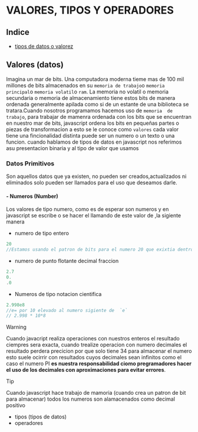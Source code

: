 # VALORES, TIPOS Y OPERADORES
## Indice
- [tipos de datos o valorez](#valores)

## Valores (datos)
Imagina un mar de bits.
Una computadora moderna tieme mas de 100 mil millones de bits almacenados en su `memoria de trabajo`o `memoria principal`o `memoria volatil`o `ram`.
La memoria no volatil o memoria secundaria o  memoria de almacenamiento tiene estos bits de manera ordenada generalmente apilada como si de un estante de una biblioteca  se tratara.Cuando nosotros programamos hacemos uso de `memoria  de trabajo`, para trabajar de mamenra ordenada con los bits que se encuentran en nuestro mar de bits, javascript ordena los bits en pequeñas partes o piezas de transformacion a esto se le conoce como `valores` cada valor tiene una fincionalidad distinta puede ser un numero o un texto o una funcion.
cuando hablamos de tipos de datos en javascript nos referimos asu presentacion binaria y al tipo de valor que usamos

### Datos Primitivos
Son  aquellos datos que ya existen, no pueden ser creados,actualizados ni eliminados solo pueden ser llamados para el uso que deseamos darle.
#### - Numeros (Number)
Los valores de tipo numero, como es de esperar son numeros y en javascript se escribe o se hacer el llamando de este valor de ,la sigiente manera
- numero de tipo entero
```js
20
//Estamos usando el patron de bits para el numero 20 que exixtia dentro de la memoria de trabajo
```
- numero de punto flotante decimal fraccion
```js
2.7
0.
.0
```
- Numeros de tipo notacion cientifica
```js
2.998e8
//e= por 10 elevado al numero sigiente de  `e`
// 2.998 * 10*8
```
> [!WARNING]
> Cuando  javacript realiza operaciones con nuestros enteros el resultado ciempres sera exacta, cuando  trealize operacion con numero decimales el resultado perdera precicion por que solo tiene 34 para almacenar  el numero esto suele ocirrir con resultados cuyos decimales  sean infinitos como el caso el numero PI **es nuestra responsabilidad ciomo pregramadores hacer el uso de los decimales con aproximaciones para evitar errores**.

>[!TIP]
> Cuando javascript hace trabajo de mamoria (cuando crea un patron de bit para almacenar) todos los numeros son alamacenados como decimal positivo
- tipos (tipos de datos)
- operadores
